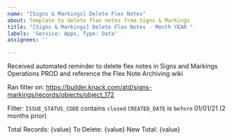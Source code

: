 ```yaml
---
name: "[Signs & Markings] Delete Flex Notes"
about: Template to delete flex notes from Signs & Markings
title: "[Signs & Markings] Delete Flex Notes - Month YEAR "
labels: 'Service: Apps, Type: Data'
assignees: ''

---
```


Received automated reminder to delete flex notes in Signs and Markings Operations PROD and reference the Flex Note Archiving wiki

Ran filter on: https://builder.knack.com/atd/signs-markings/records/objects/object_172

Filter:
`ISSUE_STATUS_CODE` contains `closed`
`CREATED_DATE` is `before` 01/01/21 (2 months prior)

Total Records: {value}
To Delete: {value}
New Total: {value}
